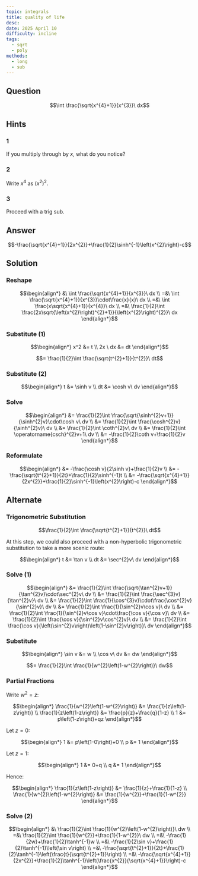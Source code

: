 ```yaml
---
topic: integrals
title: quality of life
desc: 
date: 2025 April 10
difficulty: incline
tags:
  - sqrt
  - poly
methods:
  - long
  - sub
---
```



## Question
```math
\int \frac{\sqrt{x^{4}+1}}{x^{3}}\ dx
```


## Hints

### 1
If you multiply through by $x$, what do you notice?

### 2
Write $x^4$ as $\left(x^2\right)^2$.

### 3
Proceed with a trig sub.


## Answer
```math
-\frac{\sqrt{x^{4}+1}}{2x^{2}}+\frac{1}{2}\sinh^{-1}\left(x^{2}\right)-c
```


## Solution

### Reshape
```math
\begin{align*}
  &\ \int \frac{\sqrt{x^{4}+1}}{x^{3}}\ dx
  \\ =&\ \int \frac{\sqrt{x^{4}+1}}{x^{3}}\cdot\frac{x}{x}\ dx
  \\ =&\ \int \frac{x\sqrt{x^{4}+1}}{x^{4}}\ dx
  \\ =&\ \frac{1}{2}\int \frac{2x\sqrt{\left(x^{2}\right)^{2}+1}}{\left(x^{2}\right)^{2}}\ dx
\end{align*}
```

### Substitute (1)
```math
\begin{align*}
  x^2 &= t
  \\ 2x \ dx &= dt
\end{align*}
```

```math
= \frac{1}{2}\int \frac{\sqrt{t^{2}+1}}{t^{2}}\ dt
```

### Substitute (2)
```math
\begin{align*}
  t &= \sinh v
  \\ dt &= \cosh v\ dv
\end{align*}
```

### Solve
```math
\begin{align*}
  &= \frac{1}{2}\int \frac{\sqrt{\sinh^{2}v+1}}{\sinh^{2}v}\cdot\cosh v\ dv
  \\ &= \frac{1}{2}\int \frac{\cosh^{2}v}{\sinh^{2}v}\ dv
  \\ &= \frac{1}{2}\int \coth^{2}v\ dv
  \\ &= \frac{1}{2}\int \operatorname{csch}^{2}v+1\ dv
  \\ &= -\frac{1}{2}\coth v+\frac{1}{2}v
\end{align*}
```

### Reformulate
```math
\begin{align*}
  &= -\frac{\cosh v}{2\sinh v}+\frac{1}{2}v
  \\ &= -\frac{\sqrt{t^{2}+1}}{2t}+\frac{1}{2}\sinh^{-1}t
  \\ &= -\frac{\sqrt{x^{4}+1}}{2x^{2}}+\frac{1}{2}\sinh^{-1}\left(x^{2}\right)-c
\end{align*}
```


## Alternate

### Trigonometric Substitution
```math
\frac{1}{2}\int \frac{\sqrt{t^{2}+1}}{t^{2}}\ dt
```

At this step, we could also proceed with a non-hyperbolic trigonometric substitution to take a more scenic route:

```math
\begin{align*}
  t &= \tan v
  \\ dt &= \sec^{2}v\ dv
\end{align*}
```

### Solve (1)
```math
\begin{align*}
  &= \frac{1}{2}\int \frac{\sqrt{\tan^{2}v+1}}{\tan^{2}v}\cdot\sec^{2}v\ dv
  \\ &= \frac{1}{2}\int \frac{\sec^{3}v}{\tan^{2}v}\ dv
  \\ &= \frac{1}{2}\int \frac{1}{\cos^{3}v}\cdot\frac{\cos^{2}v}{\sin^{2}v}\ dv
  \\ &= \frac{1}{2}\int \frac{1}{\sin^{2}v\cos v}\ dv
  \\ &= \frac{1}{2}\int \frac{1}{\sin^{2}v\cos v}\cdot\frac{\cos v}{\cos v}\ dv
  \\ &= \frac{1}{2}\int \frac{\cos v}{\sin^{2}v\cos^{2}v}\ dv
  \\ &= \frac{1}{2}\int \frac{\cos v}{\left(\sin^{2}v\right)\left(1-\sin^{2}v\right)}\ dv
\end{align*}
```

### Substitute
```math
\begin{align*}
  \sin v &= w
  \\ \cos v\ dv &= dw
\end{align*}
```

```math
= \frac{1}{2}\int \frac{1}{w^{2}\left(1-w^{2}\right)}\ dw
```

### Partial Fractions
Write $w^2 = z$:

```math
\begin{align*}
  \frac{1}{w^{2}\left(1-w^{2}\right)}
    &= \frac{1}{z\left(1-z\right)}
  \\ \frac{1}{z\left(1-z\right)}
    &= \frac{p}{z}+\frac{q}{1-z}
  \\ 1 &= p\left(1-z\right)+qz
\end{align*}
```

Let $z = 0$:

```math
\begin{align*}
  1 &= p\left(1-0\right)+0
  \\ p &= 1
\end{align*}
```

Let $z = 1$:

```math
\begin{align*}
  1 &= 0+q
  \\ q &= 1
\end{align*}
```

Hence:

```math
\begin{align*}
  \frac{1}{z\left(1-z\right)}
    &= \frac{1}{z}+\frac{1}{1-z}
  \\ \frac{1}{w^{2}\left(1-w^{2}\right)}
    &= \frac{1}{w^{2}}+\frac{1}{1-w^{2}}
\end{align*}
```

### Solve (2)
```math
\begin{align*}
  &\ \frac{1}{2}\int \frac{1}{w^{2}\left(1-w^{2}\right)}\ dw
  \\ =&\ \frac{1}{2}\int \frac{1}{w^{2}}+\frac{1}{1-w^{2}}\ dw
  \\ =&\ -\frac{1}{2w}+\frac{1}{2}\tanh^{-1}w
  \\ =&\ -\frac{1}{2\sin v}+\frac{1}{2}\tanh^{-1}\left(\sin v\right)
  \\ =&\ -\frac{\sqrt{t^{2}+1}}{2t}+\frac{1}{2}\tanh^{-1}\left(\frac{t}{\sqrt{t^{2}+1}}\right)
  \\ =&\ -\frac{\sqrt{x^{4}+1}}{2x^{2}}+\frac{1}{2}\tanh^{-1}\left(\frac{x^{2}}{\sqrt{x^{4}+1}}\right)-c
\end{align*}
```
